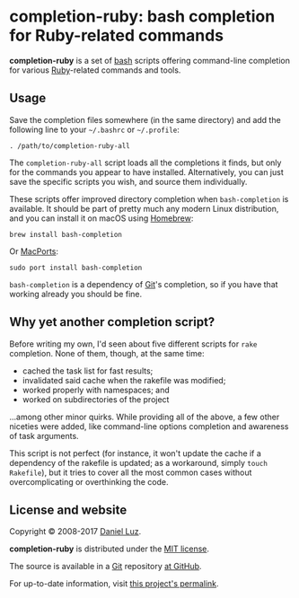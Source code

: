 # completion-ruby: bash completion for Ruby-related commands

**completion-ruby** is a set of [bash][] scripts offering command-line
completion for various [Ruby][]-related commands and tools.

## Usage

Save the completion files somewhere (in the same directory) and add the
following line to your `~/.bashrc` or `~/.profile`:

    . /path/to/completion-ruby-all

The `completion-ruby-all` script loads all the completions it finds,
but only for the commands you appear to have installed.
Alternatively, you can just save the specific scripts you wish, and
source them individually.

These scripts offer improved directory completion when `bash-completion` is
available. It should be part of pretty much any modern Linux distribution,
and you can install it on macOS using [Homebrew]:

    brew install bash-completion

Or [MacPorts][]:

    sudo port install bash-completion

`bash-completion` is a dependency of [Git][]'s completion, so if you have
that working already you should be fine.

## Why yet another completion script?

Before writing my own, I'd seen about five different scripts for `rake`
completion. None of them, though, at the same time:

* cached the task list for fast results;
* invalidated said cache when the rakefile was modified;
* worked properly with namespaces; and
* worked on subdirectories of the project

...among other minor quirks. While providing all of the above, a few other
niceties were added, like command-line options completion and awareness of
task arguments.

This script is not perfect (for instance, it won't update the cache if
a dependency of the rakefile is updated; as a workaround, simply
`touch Rakefile`), but it tries to cover all the most common cases without
overcomplicating or overthinking the code.

## License and website

Copyright © 2008-2017 [Daniel Luz].

**completion-ruby** is distributed under the [MIT license][].

The source is available in a [Git][] repository [at GitHub][repo].

For up-to-date information, visit [this project's permalink][permalink].

[bash]: https://www.gnu.org/software/bash/ (Bourne-Again Shell)
[Ruby]: https://www.ruby-lang.org/         (Ruby Programming Language)
[rake]: https://github.com/ruby/rake       (Rake — Ruby Make)
[Daniel Luz]:  http://mernen.com/
[MIT license]: https://opensource.org/licenses/MIT
[Git]:  https://git-scm.com/               (Git — Fast Version Control System)
[Homebrew]: http://brew.sh (Homebrew – The missing package manager for macOS)
[MacPorts]: https://www.macports.org/      (The MacPorts Project)
[repo]: https://github.com/mernen/completion-ruby
[permalink]: http://mernen.com/projects/completion-ruby

